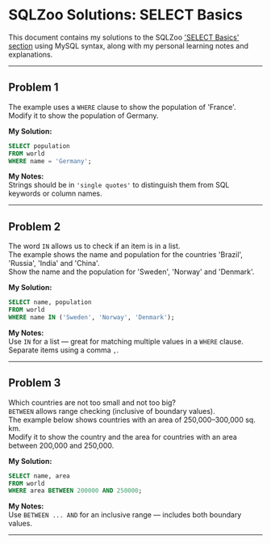 # SQLZoo Solutions: SELECT Basics

This document contains my solutions to the SQLZoo ['SELECT Basics' section](https://sqlzoo.net/wiki/SELECT_basics) using MySQL syntax, along with my personal learning notes and explanations.


---

## Problem 1
The example uses a `WHERE` clause to show the population of 'France'.  
Modify it to show the population of Germany.

**My Solution:**

```sql
SELECT population 
FROM world
WHERE name = 'Germany';
```

**My Notes:**  
Strings should be in `'single quotes'` to distinguish them from SQL keywords or column names.

---

## Problem 2
The word `IN` allows us to check if an item is in a list.  
The example shows the name and population for the countries 'Brazil', 'Russia', 'India' and 'China'.  
Show the name and the population for 'Sweden', 'Norway' and 'Denmark'.

**My Solution:**

```sql
SELECT name, population 
FROM world
WHERE name IN ('Sweden', 'Norway', 'Denmark');
```

**My Notes:**  
Use `IN` for a list — great for matching multiple values in a `WHERE` clause.  
Separate items using a comma `,`.

---

## Problem 3
Which countries are not too small and not too big?  
`BETWEEN` allows range checking (inclusive of boundary values).  
The example below shows countries with an area of 250,000–300,000 sq. km.  
Modify it to show the country and the area for countries with an area between 200,000 and 250,000.

**My Solution:**

```sql
SELECT name, area 
FROM world
WHERE area BETWEEN 200000 AND 250000;
```

**My Notes:**  
Use `BETWEEN ... AND` for an inclusive range — includes both boundary values.

---
